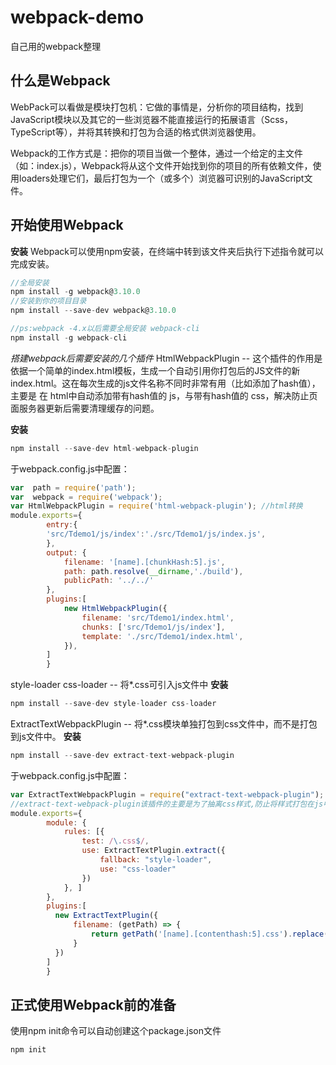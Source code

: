 # webpack-demo
自己用的webpack整理

## 什么是Webpack
WebPack可以看做是模块打包机：它做的事情是，分析你的项目结构，找到JavaScript模块以及其它的一些浏览器不能直接运行的拓展语言（Scss，TypeScript等），并将其转换和打包为合适的格式供浏览器使用。

Webpack的工作方式是：把你的项目当做一个整体，通过一个给定的主文件（如：index.js），Webpack将从这个文件开始找到你的项目的所有依赖文件，使用loaders处理它们，最后打包为一个（或多个）浏览器可识别的JavaScript文件。

## 开始使用Webpack
**安装**
Webpack可以使用npm安装，在终端中转到该文件夹后执行下述指令就可以完成安装。
``` JavaScript
//全局安装
npm install -g webpack@3.10.0
//安装到你的项目目录
npm install --save-dev webpack@3.10.0

//ps:webpack -4.x以后需要全局安装 webpack-cli
npm install -g webpack-cli
```
*搭建webpack后需要安装的几个插件*
HtmlWebpackPlugin -- 这个插件的作用是依据一个简单的index.html模板，生成一个自动引用你打包后的JS文件的新index.html。这在每次生成的js文件名称不同时非常有用（比如添加了hash值），主要是 在 html中自动添加带有hash值的 js，与带有hash值的 css，解决防止页面服务器更新后需要清理缓存的问题。

**安装**
``` JavaScript
npm install --save-dev html-webpack-plugin
```
于webpack.config.js中配置：
``` JavaScript
var  path = require('path');
var  webpack = require('webpack');
var HtmlWebpackPlugin = require('html-webpack-plugin'); //html转换
module.exports={
        entry:{
        'src/Tdemo1/js/index':'./src/Tdemo1/js/index.js',
        },
        output: {
            filename: '[name].[chunkHash:5].js',
            path: path.resolve(__dirname,'./build'),
            publicPath: '../../'
        },
        plugins:[
            new HtmlWebpackPlugin({
                filename: 'src/Tdemo1/index.html',
                chunks: ['src/Tdemo1/js/index'],
                template: './src/Tdemo1/index.html',
            }),
        ]
        }
```

style-loader css-loader  -- 将*.css可引入js文件中
**安装**
``` JavaScript
npm install --save-dev style-loader css-loader 
```
 
ExtractTextWebpackPlugin -- 将*.css模块单独打包到css文件中，而不是打包到js文件中。
**安装**
``` JavaScript
npm install --save-dev extract-text-webpack-plugin
```
于webpack.config.js中配置：
``` JavaScript
var ExtractTextWebpackPlugin = require("extract-text-webpack-plugin");
//extract-text-webpack-plugin该插件的主要是为了抽离css样式,防止将样式打包在js中引起页面样式加载错乱
module.exports={
        module: {
            rules: [{
                test: /\.css$/,
                use: ExtractTextPlugin.extract({
                    fallback: "style-loader",
                    use: "css-loader"
                })
            }, ]
        },
        plugins:[
          new ExtractTextPlugin({
              filename: (getPath) => {
                  return getPath('[name].[contenthash:5].css').replace('js', 'css')
              }
          })
        ]
        }
```



## 正式使用Webpack前的准备
使用npm init命令可以自动创建这个package.json文件
``` JavaScript
npm init
```
